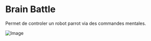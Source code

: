# Brain Battle

Permet de controler un robot parrot via des commandes mentales.

![Image](https://github.com/lowlighter/brain/blob/master/miscelleanous/imgs/parrot.png)
